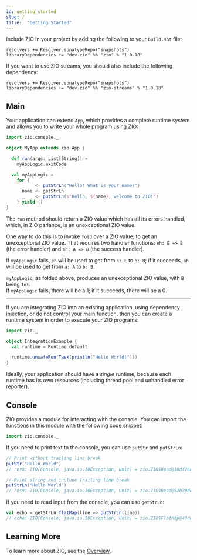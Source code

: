 ```yaml
---
id: getting_started
slug: /
title:  "Getting Started"
---
```


Include ZIO in your project by adding the following to your `build.sbt` file:

```
resolvers += Resolver.sonatypeRepo("snapshots")
libraryDependencies += "dev.zio" %% "zio" % "1.0.18"
```

If you want to use ZIO streams, you should also include the following dependency:

```
resolvers += Resolver.sonatypeRepo("snapshots")
libraryDependencies += "dev.zio" %% "zio-streams" % "1.0.18"
```

## Main

Your application can extend `App`, which provides a complete runtime system and allows you to write your whole program using ZIO:

```scala
import zio.console._

object MyApp extends zio.App {

  def run(args: List[String]) =
    myAppLogic.exitCode

  val myAppLogic =
    for {
      _    <- putStrLn("Hello! What is your name?")
      name <- getStrLn
      _    <- putStrLn(s"Hello, ${name}, welcome to ZIO!")
    } yield ()
}
```
The `run` method should return a ZIO value which has all its errors handled,  
which, in ZIO parlance, is an unexceptional ZIO value.  

One way to do this is to invoke `fold` over a ZIO value, to get an unexceptional ZIO value.
That requires two handler functions: `eh: E => B` (the error handler) and `ah: A => B` (the success handler).

If `myAppLogic` fails, `eh` will be used to get from `e: E` to `b: B`;
if it succeeds, `ah` will be used to get from `a: A` to `b: B`. 

`myAppLogic`, as folded above, produces an unexceptional ZIO value, with `B` being `Int`.  
If `myAppLogic` fails, there will be a 1; if it succeeds, there will be a 0.

---

If you are integrating ZIO into an existing application, using dependency injection, or do not control your main function, then you can create a runtime system in order to execute your ZIO programs:

```scala
import zio._

object IntegrationExample {
  val runtime = Runtime.default

  runtime.unsafeRun(Task(println("Hello World!")))
}
```

Ideally, your application should have a _single_ runtime, because each runtime has its own resources (including thread pool and unhandled error reporter).

## Console

ZIO provides a module for interacting with the console. You can import the functions in this module with the following code snippet:

```scala
import zio.console._
```

If you need to print text to the console, you can use `putStr` and `putStrLn`:

```scala
// Print without trailing line break
putStr("Hello World")
// res8: ZIO[Console, java.io.IOException, Unit] = zio.ZIO$Read@18df26a1

// Print string and include trailing line break
putStrLn("Hello World")
// res9: ZIO[Console, java.io.IOException, Unit] = zio.ZIO$Read@52b30dcd
```

If you need to read input from the console, you can use `getStrLn`:

```scala
val echo = getStrLn.flatMap(line => putStrLn(line))
// echo: ZIO[Console, java.io.IOException, Unit] = zio.ZIO$FlatMap@49de1505
```

## Learning More

To learn more about ZIO, see the [Overview](overview/index.md).
